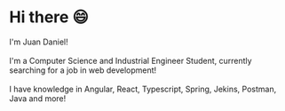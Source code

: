 # Hi there :smile:
I'm Juan Daniel!<br/>
<br/>
I'm a Computer Science and Industrial Engineer Student, currently searching for a job in web development!<br/>
<br/>
I have knowledge in Angular, React, Typescript, Spring, Jekins, Postman, Java and more! <br/>

